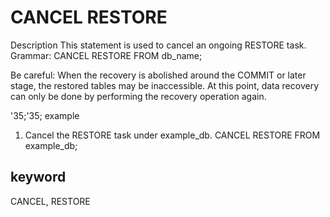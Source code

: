 # CANCEL RESTORE
Description
This statement is used to cancel an ongoing RESTORE task.
Grammar:
CANCEL RESTORE FROM db_name;

Be careful:
When the recovery is abolished around the COMMIT or later stage, the restored tables may be inaccessible. At this point, data recovery can only be done by performing the recovery operation again.

'35;'35; example
1. Cancel the RESTORE task under example_db.
CANCEL RESTORE FROM example_db;

## keyword
CANCEL, RESTORE

